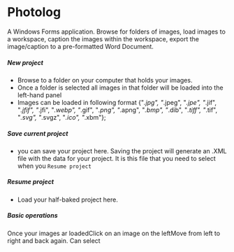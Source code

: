 # Photolog
A Windows Forms application. Browse for folders of images, load images to a workspace, caption the images within the workspace, export the image/caption to a pre-formatted Word Document.

##### New project
- Browse to a folder on your computer that holds your images. 
- Once a folder is selected all images in that folder will be loaded into the left-hand panel
- Images can be loaded in following format 
    {"*.jpg", "*.jpeg", "*.jpe", "*.jif", "*.jfif", "*.jfi", "*.webp", "*.gif", "*.png", "*.apng", "*.bmp", "*.dib", "*.tiff", "*.tif", "*.svg", "*.svgz", "*.ico", "*.xbm"};

##### Save current project
- you can save your project here. Saving the project will generate an .XML file with the data for your project. It is this file that you need to select when you `Resume project`

##### Resume project
- Load your half-baked project here. 

##### Basic operations
Once your images ar loadedClick on an image on the leftMove from left to right and back again. Can select

